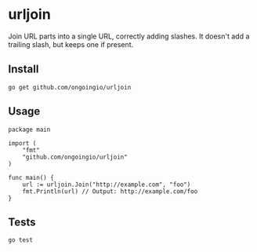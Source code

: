 urljoin
=======

Join URL parts into a single URL, correctly adding slashes. 
It doesn't add a trailing slash, but keeps one if present.

## Install

    go get github.com/ongoingio/urljoin
  
## Usage

    package main
    
    import (
        "fmt"
        "github.com/ongoingio/urljoin"
    )
    
    func main() {
        url := urljoin.Join("http://example.com", "foo")
        fmt.Println(url) // Output: http://example.com/foo
    }

## Tests

    go test
